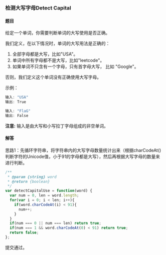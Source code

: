 ### 检测大写字母Detect Capital

#### 题目

给定一个单词，你需要判断单词的大写使用是否正确。

我们定义，在以下情况时，单词的大写用法是正确的：

1. 全部字母都是大写，比如"USA"。
2. 单词中所有字母都不是大写，比如"leetcode"。
3. 如果单词不只含有一个字母，只有首字母大写， 比如 "Google"。

否则，我们定义这个单词没有正确使用大写字母。

示例：

```javascript
输入: "USA"
输出: True

输入: "FlaG"
输出: False
```

**注意:** 输入是由大写和小写拉丁字母组成的非空单词。

#### 解答

思路1：先循环字符串，将字符串内的大写字母数量统计出来（根据charCodeAt()判断字符的Unicode值，小于91的字母都是大写），然后再根据大写字母的数量来进行判断。

```javascript
/**
 * @param {string} word
 * @return {boolean}
 */
var detectCapitalUse = function(word) {
  var num = 0, len = word.length;
  for(var i = 0; i < len; i++){
    if(word.charCodeAt(i) < 91){
      num++;
    }
  }
  if(num === 0 || num === len) return true;
  if(num === 1 && word.charCodeAt(0) < 91) return true;
  return false;
};
```

提交通过。